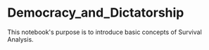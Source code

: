 # Democracy_and_Dictatorship
This notebook's purpose is to introduce basic concepts of Survival Analysis.
